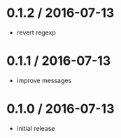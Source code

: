 
0.1.2 / 2016-07-13
==================

  * revert regexp

0.1.1 / 2016-07-13
==================

  * improve messages

0.1.0 / 2016-07-13
==================

  * initial release


